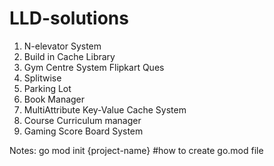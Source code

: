 # LLD-solutions
1. N-elevator System
2. Build in Cache Library
3. Gym Centre System Flipkart Ques
4. Splitwise
5. Parking Lot
6. Book Manager
7. MultiAttribute Key-Value Cache System
8. Course Curriculum manager
9. Gaming Score Board System

Notes:
go mod init {project-name} #how to create go.mod file
